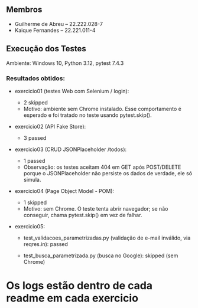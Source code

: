 ## Membros
- Guilherme de Abreu – 22.222.028-7  
- Kaique Fernandes – 22.221.011-4  

## Execução dos Testes

Ambiente: Windows 10, Python 3.12, pytest 7.4.3

### Resultados obtidos:

- exercicio01 (testes Web com Selenium / login):
  - 2 skipped  
  - Motivo: ambiente sem Chrome instalado. Esse comportamento é esperado e foi tratado no teste usando pytest.skip().

- exercicio02 (API Fake Store):
  - 3 passed

- exercicio03 (CRUD JSONPlaceholder /todos):
  - 1 passed  
  - Observação: os testes aceitam 404 em GET após POST/DELETE porque o JSONPlaceholder não persiste os dados de verdade, ele só simula.

- exercicio04 (Page Object Model - POM):
  - 1 skipped  
  - Motivo: sem Chrome. O teste tenta abrir navegador; se não conseguir, chama pytest.skip() em vez de falhar.

- exercicio05:
  - test_validacoes_parametrizadas.py (validação de e-mail inválido, via reqres.in): passed  

  - test_busca_parametrizada.py (busca no Google): skipped (sem Chrome)

 # Os logs estão dentro de cada readme em cada exercicio
